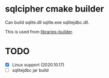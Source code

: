 # sqlcipher cmake builder

Can build sqlite.dll sqlite.exe sqlitejdbc.dll.

This is used from [libraries-builder](https://github.com/jc-lab/libraries-builder).

# TODO

* [X] Linux support (2020.10.17)
* [ ] sqlitejdbc jar build
